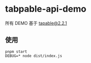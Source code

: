 # tabpable-api-demo

所有 DEMO 基于 tapable@2.2.1


## 使用

```shell
pnpm start
DEBUG=* node dist/index.js
```
